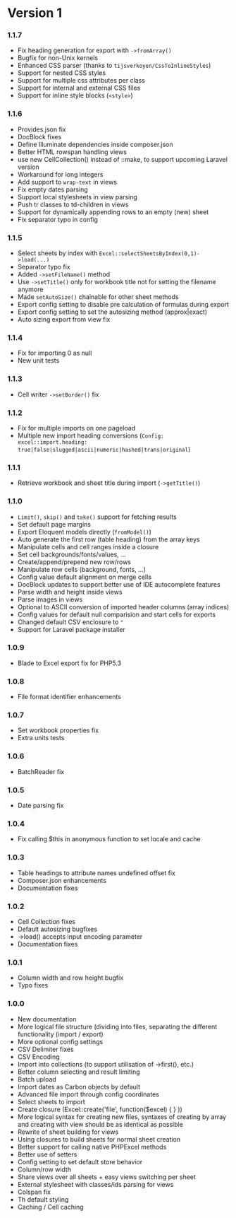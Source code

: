 # Version 1

### 1.1.7
- Fix heading generation for export with `->fromArray()`
- Bugfix for non-Unix kernels
- Enhanced CSS parser (thanks to `tijsverkoyen/CssToInlineStyles`)
- Support for nested CSS styles
- Support for multiple css attributes per class
- Support for internal and external CSS files
- Support for inline style blocks (`<style>`)

### 1.1.6

- Provides.json fix
- DocBlock fixes
- Define Illuminate dependencies inside composer.json
- Better HTML rowspan handling views
- use new CellCollection() instead of ::make, to support upcoming Laravel version
- Workaround for long integers
- Add support to `wrap-text` in views
- Fix empty dates parsing
- Support local stylesheets in view parsing
- Push tr classes to td-children in views
- Support for dynamically appending rows to an empty (new) sheet
- Fix separator typo in config

### 1.1.5

- Select sheets by index with `Excel::selectSheetsByIndex(0,1)->load(...)`
- Separator typo fix
- Added `->setFileName()` method
- Use `->setTitle()` only for workbook title not for setting the filename anymore
- Made `setAutoSize()` chainable for other sheet methods
- Export config setting to disable pre calculation of formulas during export
- Export config setting to set the autosizing method (approx|exact)
- Auto sizing export from view fix

### 1.1.4

- Fix for importing 0 as null
- New unit tests

### 1.1.3

- Cell writer `->setBorder()` fix

### 1.1.2

- Fix for multiple imports on one pageload
- Multiple new import heading conversions (`Config: excel::import.heading: true|false|slugged|ascii|numeric|hashed|trans|original`)

### 1.1.1

- Retrieve workbook and sheet title during import (`->getTitle()`)

### 1.1.0

- `Limit()`, `skip()` and `take()` support for fetching results
- Set default page margins
- Export Eloquent models directly (`fromModel()`)
- Auto generate the first row (table heading) from the array keys
- Manipulate cells and cell ranges inside a closure
- Set cell backgrounds/fonts/values, ...
- Create/append/prepend new row/rows
- Manipulate row cells (background, fonts, ...)
- Config value default alignment on merge cells
- DocBlock updates to support better use of IDE autocomplete features
- Parse width and height inside views
- Parse images in views
- Optional to ASCII conversion of imported header columns (array indices)
- Config values for default null comparision and start cells for exports
- Changed default CSV enclosure to `"`
- Support for Laravel package installer

### 1.0.9

- Blade to Excel export fix for PHP5.3

### 1.0.8

- File format identifier enhancements

### 1.0.7

- Set workbook properties fix
- Extra units tests

### 1.0.6

- BatchReader fix

### 1.0.5

- Date parsing fix

### 1.0.4

- Fix calling $this in  anonymous function to set locale and cache

### 1.0.3

- Table headings to attribute names undefined offset fix
- Composer.json enhancements
- Documentation fixes

### 1.0.2

- Cell Collection fixes
- Default autosizing bugfixes
- ->load() accepts input encoding parameter
- Documentation fixes

### 1.0.1

- Column width and row height bugfix
- Typo fixes

### 1.0.0

- New documentation
- More logical file structure (dividing into files, separating the different functionality (import / export)
- More optional config settings
- CSV Delimiter fixes
- CSV Encoding
- Import into collections (to support utilisation of ->first(), etc.)
- Better column selecting and result limiting
- Batch upload
- Import dates as Carbon objects by default
- Advanced file import through config coordinates
- Select sheets to import
- Create closure (Excel::create('file', function($excel) { } ))
- More logical syntax for creating new files, syntaxes of creating by array and creating with view should be as identical as possible
- Rewrite of sheet building for views
- Using closures to build sheets for normal sheet creation
- Better support for calling native PHPExcel methods
- Better use of setters
- Config setting to set default store behavior
- Column/row width
- Share views over all sheets + easy views switching per sheet
- External stylesheet with classes/ids parsing for views
- Colspan fix
- Th default styling
- Caching / Cell caching